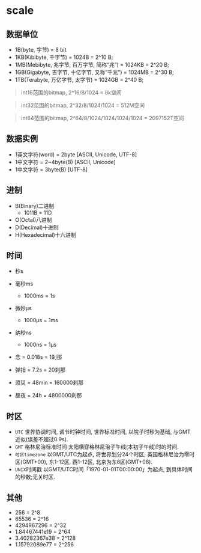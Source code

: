 # scale

## 数据单位

- 1B(byte, 字节) = 8 bit
- 1KB(Kibibyte, 千字节) = 1024B = 2^10 B;
- 1MB(Mebibyte, 兆字节, 百万字节, 简称“兆”) = 1024KB = 2^20 B;
- 1GB(Gigabyte, 吉字节, 十亿字节, 又称“千兆”) = 1024MB = 2^30 B;
- 1TB(Terabyte, 万亿字节, 太字节) = 1024GB = 2^40 B;

> int16范围的bitmap, 2^16/8/1024 = 8k空间

> int32范围的bitmap, 2^32/8/1024/1024 = 512M空间

> int64范围的bitmap, 2^64/8/1024/1024/1024/1024 = 2097152T空间

## 数据实例

- 1英文字符(word)           = 2byte [ASCII, Unicode, UTF-8]
- 1中文字符                 = 2~4byte(B) [ASCII, Unicode]
- 1中文字符                 = 3byte(B) [UTF-8]

## 进制

- B(Binary)二进制
  - 1011B = 11D
- O(Octal)八进制
- D(Decimal)十进制
- H(Hexadecimal)十六进制

## 时间

- 秒s
- 毫秒ms
  - 1000ms = 1s
- 微妙μs
  - 1000μs = 1ms
- 纳秒ns
  - 1000ns = 1μs

- 念 = 0.018s = 1刹那
- 弹指 = 7.2s = 20刹那
- 须臾 = 48min = 160000刹那
- 昼夜 = 24h = 4800000刹那

## 时区

- `UTC` 世界协调时间, 调节时钟时间, 世界标准时间, 以院子时秒为基础, 与GMT近似(误差不超过0.9s).
- `GMT` 格林尼治标准时间 太阳横穿格林尼治子午线(本初子午线)时的时间.
- `时区timezone` 以GMT/UTC为起点, 将世界划分24个时区; 英国格林尼治为零时区(GMT+00), 东1-12区, 西1-12区, 北京为东8区(GMT+08).
- `UNIX`时间戳 以GMT/UTC时间「1970-01-01T00:00:00」为起点, 到具体时间的秒数;无关时区.

## 其他

- 256 = 2^8
- 65536 = 2^16
- 4294967296 = 2^32
- 1.84467441e19 = 2^64
- 3.40282367e38 = 2^128
- 1.15792089e77 = 2^256
